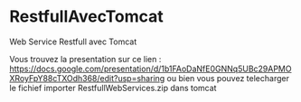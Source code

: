 # RestfullAvecTomcat
Web Service Restfull avec Tomcat

Vous trouvez la presentation sur ce lien :                         https://docs.google.com/presentation/d/1b1FAoDaNfE0GNNq5UBc29APMOXRoyFpY88cTXOdh368/edit?usp=sharing ou bien vous pouvez telecharger le fichief 
importer RestfullWebServices.zip dans tomcat
